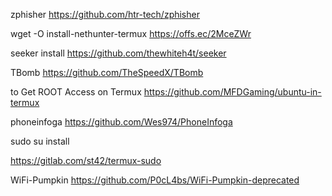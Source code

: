 zphisher
https://github.com/htr-tech/zphisher



wget -O install-nethunter-termux https://offs.ec/2MceZWr

   seeker install
   https://github.com/thewhiteh4t/seeker

TBomb
https://github.com/TheSpeedX/TBomb

to Get ROOT Access on Termux
https://github.com/MFDGaming/ubuntu-in-termux
 
 phoneinfoga 
 https://github.com/Wes974/PhoneInfoga
 
 sudo su install
 
 https://gitlab.com/st42/termux-sudo

WiFi-Pumpkin
https://github.com/P0cL4bs/WiFi-Pumpkin-deprecated
